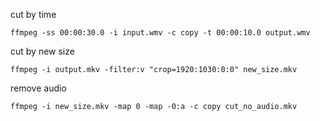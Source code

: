 cut by time

`ffmpeg -ss 00:00:30.0 -i input.wmv -c copy -t 00:00:10.0 output.wmv`

cut by new size

`ffmpeg -i output.mkv -filter:v "crop=1920:1030:0:0" new_size.mkv`

remove audio

`ffmpeg -i new_size.mkv -map 0 -map -0:a -c copy cut_no_audio.mkv`
